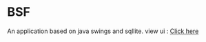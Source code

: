 # BSF
An application based on java swings and sqllite.
view ui : [Click here](http://rajat-dhyani.github.io/bsf/)
